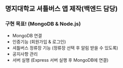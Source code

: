 ## 명지대학교 셔틀버스 앱 제작(백엔드 담당)

### 구현 목표! (MongoDB & Node.js)

* MongoDB 연결
* 인증기능 (회원가입 & 로그인)
* 셔틀버스 정류장 기능 (정류장 선택 후 알림 받을 수 있도록)
* 공지사항 관리
* 서버 실행 (Express 서버 실행 후 MongoDB에 연결)
